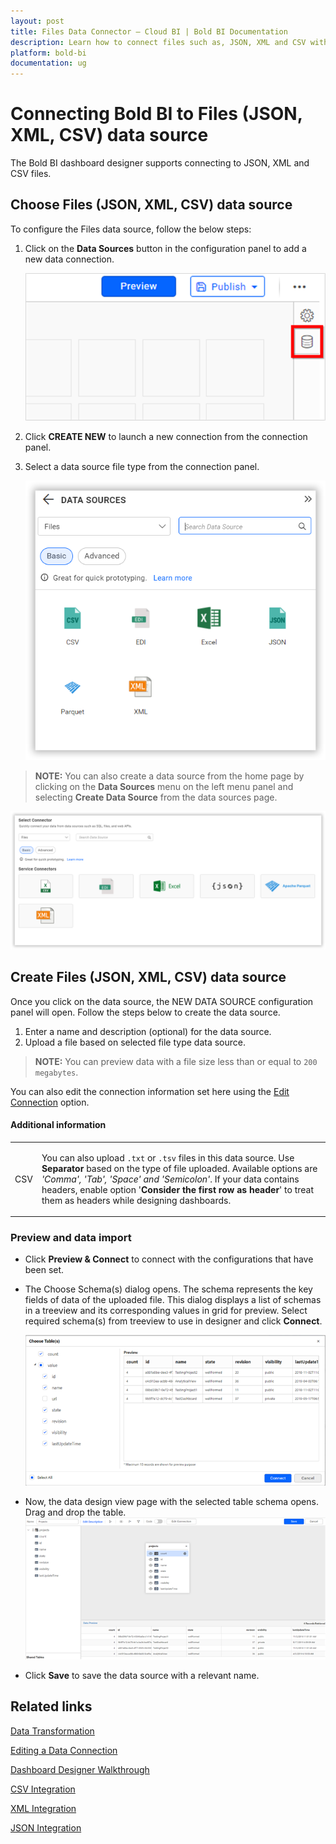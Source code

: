 ```yaml
---
layout: post
title: Files Data Connector – Cloud BI | Bold BI Documentation
description: Learn how to connect files such as, JSON, XML and CSV with Bold BI Cloud and create data source with their data.
platform: bold-bi
documentation: ug
---
```


# Connecting Bold BI to Files (JSON, XML, CSV) data source
The Bold BI dashboard designer supports connecting to JSON, XML and CSV files. 

## Choose Files (JSON, XML, CSV) data source
To configure the Files data source, follow the below steps:
1. Click on the **Data Sources** button in the configuration panel to add a new data connection.

   ![Data source icon](/static/assets/working-with-datasource/data-connectors/images/common/DataSourcesIcon.png)

2. Click **CREATE NEW** to launch a new connection from the connection panel.
3. Select a data source file type from the connection panel.

   ![Choose data source](/static/assets/working-with-datasource/data-connectors/images/Files/ChooseDS.png)

> **NOTE:** You can also create a data source from the home page by clicking on the **Data Sources** menu on the left menu panel and selecting **Create Data Source** from the data sources page.

   ![Choose data source from server](/static/assets/working-with-datasource/data-connectors/images/Files/ChooseDS_Server.png)


## Create Files (JSON, XML, CSV) data source
Once you click on the data source, the NEW DATA SOURCE configuration panel will open. Follow the steps below to create the data source.
1. Enter a name and description (optional) for the data source.
2. Upload a file based on selected file type data source.

> **NOTE:** You can preview data with a file size less than or equal to `200 megabytes`.

You can also edit the connection information set here using the [Edit Connection](/working-with-data-sources/editing-a-data-connection/) option.

#### Additional information

<table width="600">
<tr>
<td>
CSV
</td>
<td>

You can also upload `.txt` or `.tsv` files in this data source. Use <b>Separator</b> based on the type of file uploaded. Available options are <i>'Comma', 'Tab', 'Space' and 'Semicolon'</i>. If your data contains headers, enable option '<b>Consider the first row as header</b>' to treat them as headers while designing dashboards.
</td>
</tr>
</table>

### Preview and data import
* Click **Preview & Connect** to connect with the configurations that have been set.
* The Choose Schema(s) dialog opens. The schema represents the key fields of data of the uploaded file. This dialog displays a list of schemas in a treeview and its corresponding values in grid for preview. Select required schema(s) from treeview to use in designer and click **Connect**.

   ![Preview](/static/assets/working-with-datasource/data-connectors/images/common/Preview.png)

* Now, the data design view page with the selected table schema opens. Drag and drop the table.
   ![Query Editor](/static/assets/working-with-datasource/data-connectors/images/common/QueryEditor.png)

* Click **Save** to save the data source with a relevant name.

## Related links
[Data Transformation](/working-with-data-sources/data-modeling/joining-table/)

[Editing a Data Connection](/working-with-data-sources/editing-a-data-connection/)   

[Dashboard Designer Walkthrough](/getting-started/creating-dashboard/)

[CSV Integration](https://www.boldbi.com/integrations/csv)

[XML Integration](https://www.boldbi.com/integrations/xml)

[JSON Integration](https://www.boldbi.com/integrations/json)
